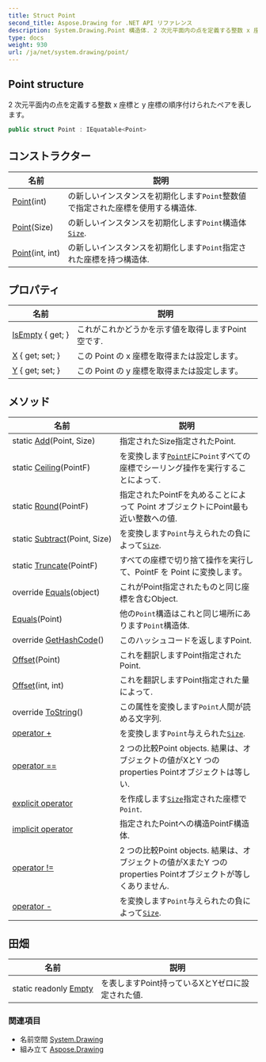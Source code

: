 ```yaml
---
title: Struct Point
second_title: Aspose.Drawing for .NET API リファレンス
description: System.Drawing.Point 構造体. 2 次元平面内の点を定義する整数 x 座標と y 座標の順序付けられたペアを表します
type: docs
weight: 930
url: /ja/net/system.drawing/point/
---
```

## Point structure

2 次元平面内の点を定義する整数 x 座標と y 座標の順序付けられたペアを表します。

```csharp
public struct Point : IEquatable<Point>
```

## コンストラクター

| 名前 | 説明 |
| --- | --- |
| [Point](point/#constructor)(int) | の新しいインスタンスを初期化します`Point`整数値で指定された座標を使用する構造体. |
| [Point](point/#constructor_2)(Size) | の新しいインスタンスを初期化します`Point`構造体[`Size`](../size/). |
| [Point](point/#constructor_1)(int, int) | の新しいインスタンスを初期化します`Point`指定された座標を持つ構造体. |

## プロパティ

| 名前 | 説明 |
| --- | --- |
| [IsEmpty](../../system.drawing/point/isempty/) { get; } | これがこれかどうかを示す値を取得しますPoint空です. |
| [X](../../system.drawing/point/x/) { get; set; } | この Point の x 座標を取得または設定します。 |
| [Y](../../system.drawing/point/y/) { get; set; } | この Point の y 座標を取得または設定します。 |

## メソッド

| 名前 | 説明 |
| --- | --- |
| static [Add](../../system.drawing/point/add/)(Point, Size) | 指定されたSize指定されたPoint. |
| static [Ceiling](../../system.drawing/point/ceiling/)(PointF) | を変換します[`PointF`](../pointf/)に`Point`すべての座標でシーリング操作を実行することによって. |
| static [Round](../../system.drawing/point/round/)(PointF) | 指定されたPointFを丸めることによって Point オブジェクトにPoint最も近い整数への値. |
| static [Subtract](../../system.drawing/point/subtract/)(Point, Size) | を変換します`Point`与えられたの負によって[`Size`](../size/). |
| static [Truncate](../../system.drawing/point/truncate/)(PointF) | すべての座標で切り捨て操作を実行して、PointF を Point に変換します。 |
| override [Equals](../../system.drawing/point/equals/#equals_1)(object) | これがPoint指定されたものと同じ座標を含むObject. |
| [Equals](../../system.drawing/point/equals/#equals)(Point) | 他の`Point`構造はこれと同じ場所にあります`Point`構造体. |
| override [GetHashCode](../../system.drawing/point/gethashcode/)() | このハッシュコードを返しますPoint. |
| [Offset](../../system.drawing/point/offset/#offset_1)(Point) | これを翻訳しますPoint指定されたPoint. |
| [Offset](../../system.drawing/point/offset/#offset)(int, int) | これを翻訳しますPoint指定された量によって. |
| override [ToString](../../system.drawing/point/tostring/)() | この属性を変換します`Point`人間が読める文字列. |
| [operator +](../../system.drawing/point/op_addition/) | を変換します`Point`与えられた[`Size`](../size/). |
| [operator ==](../../system.drawing/point/op_equality/) | 2 つの比較Point objects. 結果は、オブジェクトの値がXとY つの properties Pointオブジェクトは等しい. |
| [explicit operator](../../system.drawing/point/op_explicit/) | を作成します[`Size`](../size/)指定された座標で`Point`. |
| [implicit operator](../../system.drawing/point/op_implicit/) | 指定されたPointへの構造PointF構造体. |
| [operator !=](../../system.drawing/point/op_inequality/) | 2 つの比較Point objects. 結果は、オブジェクトの値がXまたY つの properties Pointオブジェクトが等しくありません. |
| [operator -](../../system.drawing/point/op_subtraction/) | を変換します`Point`与えられたの負によって[`Size`](../size/). |

## 田畑

| 名前 | 説明 |
| --- | --- |
| static readonly [Empty](../../system.drawing/point/empty/) | を表しますPoint持っているXとYゼロに設定された値. |

### 関連項目

* 名前空間 [System.Drawing](../../system.drawing/)
* 組み立て [Aspose.Drawing](../../)


